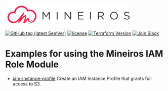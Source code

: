 [<img src="https://raw.githubusercontent.com/mineiros-io/brand/3bffd30e8bdbbde32c143e2650b2faa55f1df3ea/mineiros-primary-logo.svg" width="400"/>][homepage]

[![GitHub tag (latest SemVer)][badge-semver]][releases-github]
[![license][badge-license]][apache20]
[![Terraform Version][badge-terraform]][releases-terraform]
[![Join Slack][badge-slack]][slack]

# Examples for using the Mineiros IAM Role Module

- [iam-instance-profile]
Create an IAM Instance Profile that grants full access to S3.

<!-- References -->
[example/]: https://github.com/mineiros-io/terraform-aws-iam-role/blob/master/examples/example

[homepage]: https://mineiros.io/?ref=terraform-aws-iam-role

[badge-license]: https://img.shields.io/badge/license-Apache%202.0-brightgreen.svg
[badge-terraform]: https://img.shields.io/badge/terraform-1.x%20|%200.15%20|%200.14%20|%200.13%20|%200.12.20+-623CE4.svg?logo=terraform

[badge-slack]: https://img.shields.io/badge/slack-@mineiros--community-f32752.svg?logo=slack
[badge-semver]: https://img.shields.io/github/v/tag/mineiros-io/terraform-aws-iam-role.svg?label=latest&sort=semver

[releases-github]: https://github.com/mineiros-io/terraform-aws-iam-role/releases
[iam-instance-profile]: https://github.com/mineiros-io/terraform-aws-iam-role/blob/master/examples/iam-instance-profile
[releases-terraform]: https://github.com/hashicorp/terraform/releases
[apache20]: https://opensource.org/licenses/Apache-2.0
[slack]: https://join.slack.com/t/mineiros-community/shared_invite/zt-ehidestg-aLGoIENLVs6tvwJ11w9WGg
